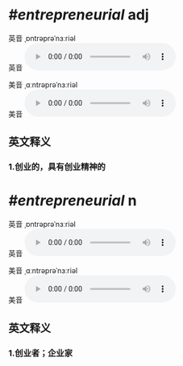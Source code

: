 # ***\#entrepreneurial*** adj
英音 ˌɒntrəprəˈnɜːriəl  
英音
<audio src="./media/entrepreneurial1_AAC.aac" controls="controls"></audio>

美音 ˌɑːntrəprəˈnɜːriəl  
美音
<audio src="./media/entrepreneurial2_AAC.aac" controls="controls"></audio>



  

英文释义
---
### 1.**创业的，具有创业精神的**  


# ***\#entrepreneurial*** n
英音 ˌɒntrəprəˈnɜːriəl  
英音
<audio src="./media/entrepreneurial1_AAC.aac" controls="controls"></audio>

美音 ˌɑːntrəprəˈnɜːriəl  
美音
<audio src="./media/entrepreneurial2_AAC.aac" controls="controls"></audio>



  

英文释义
---
### 1.**创业者；企业家**  


